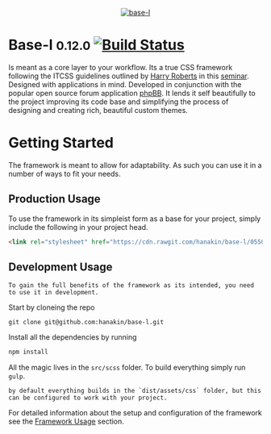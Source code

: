 <p align="center">
	<a href="https://github.com/hanakin/base-l">
		<img alt="base-l" src="https://rawgit.com/hanakin/base-l/master/base-l-banner.svg)">
	</a>
</p>

# Base-l <small>0.12.0</small> [![Build Status](https://img.shields.io/travis/hanakin/base-l/master.svg?style=flat)](https://travis-ci.org/hanakin/base-l)
Is meant as a core layer to your workflow. Its a true CSS framework following
the ITCSS guidelines outlined by [Harry Roberts](http://www.csswizardry.com) in
this [seminar](https://www.youtube.com/watch?v=1OKZOV-iLj4). Designed with
applications in mind. Developed in conjunction with the popular open source
forum application [phpBB](http://www.phpbb.org). It lends it self beautifully to
the project improving its code base and simplifying the process of designing and
creating rich, beautiful custom themes.

# Getting Started
The framework is meant to allow for adaptability. As such you can use it in a
number of ways to fit your needs.

## Production Usage
To use the framework in its simpleist form as a base for your project, simply
include the following in your project head.

```html
<link rel="stylesheet" href="https://cdn.rawgit.com/hanakin/base-l/05504206/dist/assets/css/core.0.12.0.css">
```

## Development Usage
	To gain the full benefits of the framework as its intended, you need to use it in development.

Start by cloneing the repo
```git
git clone git@github.com:hanakin/base-l.git
```

Install all the dependencies by running
```bash
npm install
```

All the magic lives in the `src/scss` folder. To build everything simply run
`gulp`.

	by default everything builds in the `dist/assets/css` folder, but this can be configured to work with your project.

For detailed information about the setup and configuration of the framework see
the [Framework Usage](http://hanakin.github.io/base-l/#/about/) section.
